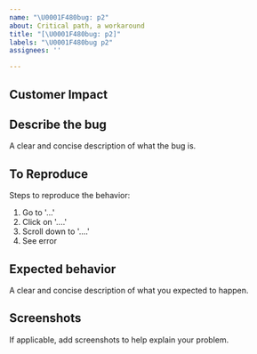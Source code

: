 ```yaml
---
name: "\U0001F480bug: p2"
about: Critical path, a workaround
title: "[\U0001F480bug: p2]"
labels: "\U0001F480bug p2"
assignees: ''

---
```


## Customer Impact

## Describe the bug

A clear and concise description of what the bug is.

## To Reproduce

Steps to reproduce the behavior:

1. Go to '...'
2. Click on '....'
3. Scroll down to '....'
4. See error

## Expected behavior

A clear and concise description of what you expected to happen.

## Screenshots
If applicable, add screenshots to help explain your problem.
